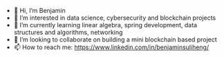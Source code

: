 - 👋 Hi, I’m Benjamin
- 👀 I’m interested in data science, cybersecurity and blockchain projects
- 🌱 I’m currently learning linear algebra, spring development, data structures and algorithms, networking
- 💞️ I’m looking to collaborate on building a mini blockchain based project
- 📫 How to reach me: https://www.linkedin.com/in/benjaminsuliheng/

<!---
s3njmin/s3njmin is a ✨ special ✨ repository because its `README.md` (this file) appears on your GitHub profile.
You can click the Preview link to take a look at your changes.
--->
